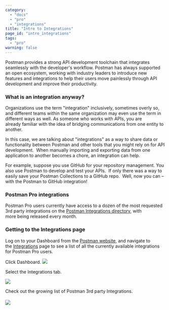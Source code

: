 ```yaml
---
category:
  - "docs"
  - "pro"
  - "integrations"
title: "Intro to Integrations"
page_id: "intro_integrations"
tags: 
  - "pro"
warning: false
---
```


Postman provides a strong API development toolchain that integrates seamlessly with the developer's workflow. Postman has always supported an open ecosystem, working with industry leaders to introduce new features and integrations to help their users move painlessly through API development and improve their productivity.

### What is an integration anyway?

Organizations use the term "integration" inclusively, sometimes overly so, and different teams within the same organization may even use the term in different ways as well. As someone who works with APIs, you are already familiar with the idea of bridging communications from one entity to another.

In this case, we are talking about "integrations" as a way to share data or functionality between Postman and other tools that you might rely on for API development.  When manually importing and exporting data from one application to another becomes a chore, an integration can help.

For example, suppose you use GitHub for your repository management. You also use Postman to develop and test your APIs.  If only there was a way to easily save your Postman Collections to a GitHub repo.  Well, now you can – with the Postman to GitHub integration!

### Postman Pro integrations

Postman Pro users currently have access to a dozen of the most requested 3rd party integrations on the [Postman Integrations directory](https://app.getpostman.com/dashboard/integrations), with more being released every month. 

### Getting to the Integrations page

Log on to your Dashboard from the [Postman website](https://www.getpostman.com/), and navigate to the [Integrations](https://app.getpostman.com/dashboard/integrations) page to see a list of all the currently available integrations for Postman Pro users.

Click Dashboard. [](http://blog.getpostman.com/wp-content/uploads/2017/02/APImatic-1.jpg) [![](http://blog.getpostman.com/wp-content/uploads/2017/02/APImatic-1.jp)](http://blog.getpostman.com/wp-content/uploads/2017/02/APImatic-1.jpg)

Select the Integrations tab.

[![](http://blog.getpostman.com/wp-content/uploads/2017/02/APImatic-2.jp)](http://blog.getpostman.com/wp-content/uploads/2017/02/APImatic-2.jpg)

Check out the growing list of Postman 3rd party Integrations.

##### [![](http://blog.getpostman.com/wp-content/uploads/2017/02/gif-highfps-1.gi)](http://blog.getpostman.com/wp-content/uploads/2017/02/gif-highfps-1.gif)
